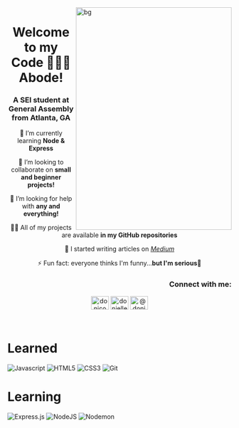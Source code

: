 <img align="right" alt="bg" width="350" height="500" src="https://i.pinimg.com/originals/02/a4/90/02a490070dfca4fc21897c8312f013d1.gif">

<h1 align="center">Welcome to my </br>Code 👩🏾‍💻 Abode!</h1>
<h3 align="center">A SEI student at General Assembly from Atlanta, GA</h3>

<p align="center">🌱 I’m currently learning <b>Node & Express</b></p>

<p align="center">👯 I’m looking to collaborate on <b>small and beginner projects!</b> </p>

<p align="center">🤝 I’m looking for help with <b>any and everything!</b> </p>

<p align="center">👨‍💻 All of my projects are available <b>in my GitHub repositories</b> </p>

<p align="center">📝 I started writing articles on <a href="https://www.medium.com/donicodes.things"><i>Medium</i></a></p>

<p align="center">⚡ Fun fact: everyone thinks I'm funny...<b>but I'm serious</b>🥲 </p>

<h3 align="right">Connect with me:</h3>
<p align="center">
<a href="https://twitter.com/donicodesthings" target="blank"><img align="center" src="https://raw.githubusercontent.com/rahuldkjain/github-profile-readme-generator/master/src/images/icons/Social/twitter.svg" alt="donicodesthings" height="30" width="40" /></a>
<a href="https://www.linkedin.com/in/donielle-kinchen-b65a4271" target="blank"><img align="center" src="https://raw.githubusercontent.com/rahuldkjain/github-profile-readme-generator/master/src/images/icons/Social/linked-in-alt.svg" alt="donielle-kinchen" height="30" width="40" /></a>
<a href="https://medium.com/@donicodes.things" target="blank"><img align="center" src="https://raw.githubusercontent.com/rahuldkjain/github-profile-readme-generator/master/src/images/icons/Social/medium.svg" alt="@donicodes.things" height="30" width="40" /></a>
</p>
</br>

<h1 align="left">Learned</h1>

![Javascript](https://img.shields.io/badge/javascript-%23323330.svg?style=for-the-badge&logo=javascript&logoColor=%23F7DF1E)
![HTML5](https://img.shields.io/badge/html5-%23E34F26.svg?style=for-the-badge&logo=html5&logoColor=white)
![CSS3](https://img.shields.io/badge/css3-%231572B6.svg?style=for-the-badge&logo=css3&logoColor=white)
![Git](https://img.shields.io/badge/git-%23F05033.svg?style=for-the-badge&logo=git&logoColor=white)
</br>

<h1 align="left">Learning</h1>

![Express.js](https://img.shields.io/badge/express.js-%23404d59.svg?style=for-the-badge&logo=express&logoColor=%2361DAFB)
![NodeJS](https://img.shields.io/badge/node.js-6DA55F?style=for-the-badge&logo=node.js&logoColor=white)
![Nodemon](https://img.shields.io/badge/NODEMON-%23323330.svg?style=for-the-badge&logo=nodemon&logoColor=%BBDEAD)
</br>
